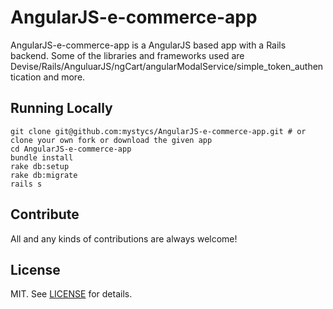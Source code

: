 # AngularJS-e-commerce-app

AngularJS-e-commerce-app is a AngularJS based app with a Rails backend. Some of the libraries and frameworks used are Devise/Rails/AnguluarJS/ngCart/angularModalService/simple_token_authentication and more.

## Running Locally

```  
git clone git@github.com:mystycs/AngularJS-e-commerce-app.git # or clone your own fork or download the given app
cd AngularJS-e-commerce-app
bundle install
rake db:setup
rake db:migrate
rails s
```

## Contribute

All and any kinds of contributions are always welcome!

## License

MIT. See [LICENSE](https://github.com/mystycs/AngularJS-e-commerce-app/blob/master/LICENSE) for details.
